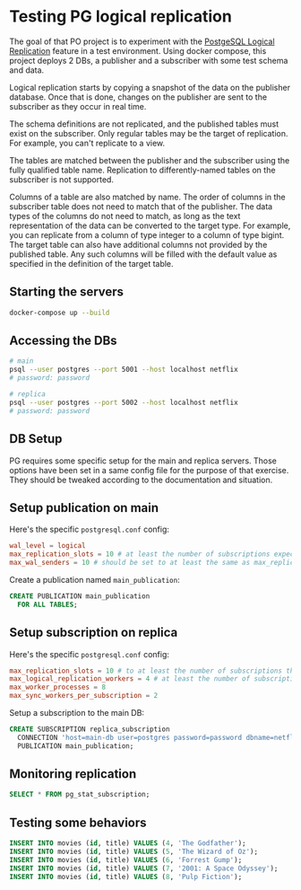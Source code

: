 # Testing PG logical replication

The goal of that PO project is to experiment with the [PostgeSQL Logical Replication](https://www.postgresql.org/docs/12/logical-replication.html) feature in a test environment. Using docker compose, this project deploys 2 DBs, a publisher and a subscriber with some test schema and data.

Logical replication starts by copying a snapshot of the data on the publisher database. Once that is done, changes on the publisher are sent to the subscriber as they occur in real time.

The schema definitions are not replicated, and the published tables must exist on the subscriber. Only regular tables may be the target of replication. For example, you can't replicate to a view.

The tables are matched between the publisher and the subscriber using the fully qualified table name. Replication to differently-named tables on the subscriber is not supported.

Columns of a table are also matched by name. The order of columns in the subscriber table does not need to match that of the publisher. The data types of the columns do not need to match, as long as the text representation of the data can be converted to the target type. For example, you can replicate from a column of type integer to a column of type bigint. The target table can also have additional columns not provided by the published table. Any such columns will be filled with the default value as specified in the definition of the target table.

## Starting the servers

```sh
docker-compose up --build
```

## Accessing the DBs

```sh
# main
psql --user postgres --port 5001 --host localhost netflix
# password: password

# replica
psql --user postgres --port 5002 --host localhost netflix
# password: password
```

## DB Setup

PG requires some specific setup for the main and replica servers. Those options have been set in a same config file for the purpose of that exercise. They should be tweaked according to the documentation and situation.

## Setup publication on main

Here's the specific `postgresql.conf` config:

```conf
wal_level = logical
max_replication_slots = 10 # at least the number of subscriptions expected to connect, plus some reserve for table synchronization
max_wal_senders = 10 # should be set to at least the same as max_replication_slots plus the number of physical replicas that are connected at the same time.
```

Create a publication named `main_publication`:
```SQL
CREATE PUBLICATION main_publication
  FOR ALL TABLES;
```

## Setup subscription on replica

Here's the specific `postgresql.conf` config:

```conf
max_replication_slots = 10 # to at least the number of subscriptions that will be added to the subscriber
max_logical_replication_workers = 4 # at least the number of subscriptions, again plus some reserve for the table synchronization. max_worker_processes may need to be adjusted to accommodate for replication workers, at least (max_logical_replication_workers + 1)
max_worker_processes = 8
max_sync_workers_per_subscription = 2
```

Setup a subscription to the main DB:
```SQL
CREATE SUBSCRIPTION replica_subscription
  CONNECTION 'host=main-db user=postgres password=password dbname=netflix'
  PUBLICATION main_publication;
```

## Monitoring replication

```SQL
SELECT * FROM pg_stat_subscription;
```

## Testing some behaviors

```SQL
INSERT INTO movies (id, title) VALUES (4, 'The Godfather');
INSERT INTO movies (id, title) VALUES (5, 'The Wizard of Oz');
INSERT INTO movies (id, title) VALUES (6, 'Forrest Gump');
INSERT INTO movies (id, title) VALUES (7, '2001: A Space Odyssey');
INSERT INTO movies (id, title) VALUES (8, 'Pulp Fiction');
```
